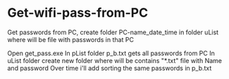 # Get-wifi-pass-from-PC
Get passwords from PC, create folder PC-name_date_time in folder uList where will be file with passwords in that PC

Open get_pass.exe
In pList folder p_b.txt gets all passwords from PC
In uList folder create new folder where will be contains "*.txt" file with Name and password
Over time i'll add sorting the same passwords in p_b.txt
